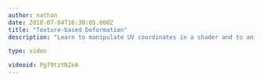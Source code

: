 ```yaml
---
author: nathan
date: 2018-07-04T16:30:05.000Z
title: "Texture-based Deformation"
description: "Learn to manipulate UV coordinates in a shader and to animate water waves with sine and cosine!"

type: video

videoid: Pg79tztNZeA
---
```

